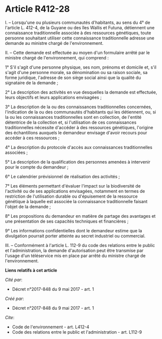 # Article R412-28

I. – Lorsqu'une ou plusieurs communautés d'habitants, au sens du 4° de l'article L. 412-4, de la Guyane ou des îles Wallis et
Futuna, détiennent une connaissance traditionnelle associée à des ressources génétiques, toute personne souhaitant utiliser
cette connaissance traditionnelle adresse une demande au ministre chargé de l'environnement. 

II. – Cette demande est effectuée au moyen d'un formulaire arrêté par le ministre chargé de l'environnement, qui comprend : 

1° S'il s'agit d'une personne physique, ses nom, prénoms et domicile et, s'il s'agit d'une personne morale, sa dénomination
ou sa raison sociale, sa forme juridique, l'adresse de son siège social ainsi que la qualité du signataire de la demande ; 

2° La description des activités en vue desquelles la demande est effectuée, leurs objectifs et leurs applications
envisagées ; 

3° La description de la ou des connaissances traditionnelles concernées, l'indication de la ou des communautés d'habitants
qui les détiennent, ou, si la ou les connaissances traditionnelles sont en collection, de l'entité détentrice de la
collection et, si l'utilisation de ces connaissances traditionnelles nécessite d'accéder à des ressources génétiques,
l'origine des échantillons auxquels le demandeur envisage d'avoir recours pour accéder à ces ressources ; 

4° La description du protocole d'accès aux connaissances traditionnelles associées ; 

5° La description de la qualification des personnes amenées à intervenir pour le compte du demandeur ; 

6° Le calendrier prévisionnel de réalisation des activités ; 

7° Les éléments permettant d'évaluer l'impact sur la biodiversité de l'activité ou de ses applications envisagées, notamment
en termes de restriction de l'utilisation durable ou d'épuisement de la ressource génétique à laquelle est associée la
connaissance traditionnelle faisant l'objet de la demande ; 

8° Les propositions du demandeur en matière de partage des avantages et une présentation de ses capacités techniques et
financières ; 

9° Les informations confidentielles dont le demandeur estime que la divulgation pourrait porter atteinte au secret industriel
ou commercial. 

III. – Conformément à l'article L. 112-9 du code des relations entre le public et l'administration, la demande d'autorisation
peut être transmise par l'usage d'un téléservice mis en place par arrêté du ministre chargé de l'environnement.

**Liens relatifs à cet article**

_Cité par_:

  - Décret n°2017-848 du 9 mai 2017 - art. 1

_Créé par_:

  - Décret n°2017-848 du 9 mai 2017 - art. 1

_Cite_:

  - Code de l'environnement - art. L412-4
  - Code des relations entre le public et l'administration - art. L112-9
